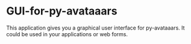 # GUI-for-py-avataaars
This application gives you a graphical user interface for py-avataaars. It could be used in your applications or web forms.
